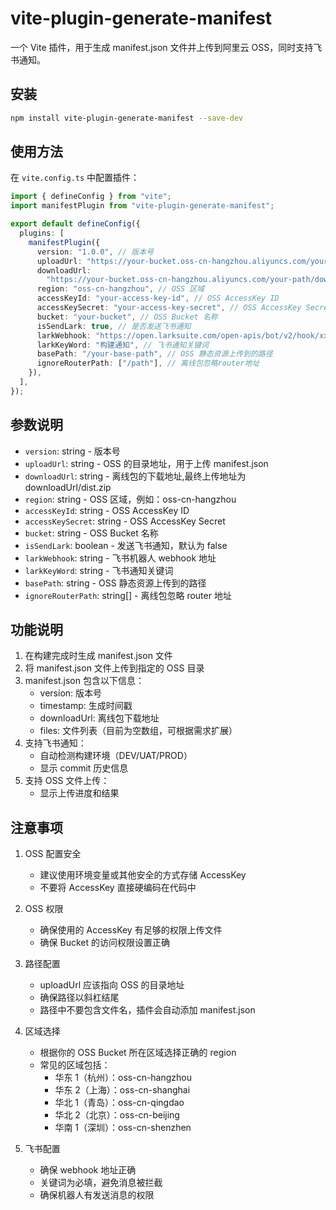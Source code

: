 # vite-plugin-generate-manifest

一个 Vite 插件，用于生成 manifest.json 文件并上传到阿里云 OSS，同时支持飞书通知。

## 安装

```bash
npm install vite-plugin-generate-manifest --save-dev
```

## 使用方法

在 `vite.config.ts` 中配置插件：

```typescript
import { defineConfig } from "vite";
import manifestPlugin from "vite-plugin-generate-manifest";

export default defineConfig({
  plugins: [
    manifestPlugin({
      version: "1.0.0", // 版本号
      uploadUrl: "https://your-bucket.oss-cn-hangzhou.aliyuncs.com/your-path/", // manifest.json 上传位置
      downloadUrl:
        "https://your-bucket.oss-cn-hangzhou.aliyuncs.com/your-path/download", // 离线包下载地址,最终上传地址为 downloadUrl/dist.zip
      region: "oss-cn-hangzhou", // OSS 区域
      accessKeyId: "your-access-key-id", // OSS AccessKey ID
      accessKeySecret: "your-access-key-secret", // OSS AccessKey Secret
      bucket: "your-bucket", // OSS Bucket 名称
      isSendLark: true, // 是否发送飞书通知
      larkWebhook: "https://open.larksuite.com/open-apis/bot/v2/hook/xxx", // 飞书机器人 webhook 地址
      larkKeyWord: "构建通知", // 飞书通知关键词
      basePath: "/your-base-path", // OSS 静态资源上传到的路径
      ignoreRouterPath: ["/path"], // 离线包忽略router地址
    }),
  ],
});
```

## 参数说明

- `version`: string - 版本号
- `uploadUrl`: string - OSS 的目录地址，用于上传 manifest.json
- `downloadUrl`: string - 离线包的下载地址,最终上传地址为 downloadUrl/dist.zip
- `region`: string - OSS 区域，例如：oss-cn-hangzhou
- `accessKeyId`: string - OSS AccessKey ID
- `accessKeySecret`: string - OSS AccessKey Secret
- `bucket`: string - OSS Bucket 名称
- `isSendLark`: boolean - 发送飞书通知，默认为 false
- `larkWebhook`: string - 飞书机器人 webhook 地址
- `larkKeyWord`: string - 飞书通知关键词
- `basePath`: string - OSS 静态资源上传到的路径
- `ignoreRouterPath`: string[] - 离线包忽略 router 地址

## 功能说明

1. 在构建完成时生成 manifest.json 文件
2. 将 manifest.json 文件上传到指定的 OSS 目录
3. manifest.json 包含以下信息：
   - version: 版本号
   - timestamp: 生成时间戳
   - downloadUrl: 离线包下载地址
   - files: 文件列表（目前为空数组，可根据需求扩展）
4. 支持飞书通知：
   - 自动检测构建环境（DEV/UAT/PROD）
   - 显示 commit 历史信息
5. 支持 OSS 文件上传：
   - 显示上传进度和结果

## 注意事项

1. OSS 配置安全

   - 建议使用环境变量或其他安全的方式存储 AccessKey
   - 不要将 AccessKey 直接硬编码在代码中

2. OSS 权限

   - 确保使用的 AccessKey 有足够的权限上传文件
   - 确保 Bucket 的访问权限设置正确

3. 路径配置

   - uploadUrl 应该指向 OSS 的目录地址
   - 确保路径以斜杠结尾
   - 路径中不要包含文件名，插件会自动添加 manifest.json

4. 区域选择

   - 根据你的 OSS Bucket 所在区域选择正确的 region
   - 常见的区域包括：
     - 华东 1（杭州）：oss-cn-hangzhou
     - 华东 2（上海）：oss-cn-shanghai
     - 华北 1（青岛）：oss-cn-qingdao
     - 华北 2（北京）：oss-cn-beijing
     - 华南 1（深圳）：oss-cn-shenzhen

5. 飞书配置
   - 确保 webhook 地址正确
   - 关键词为必填，避免消息被拦截
   - 确保机器人有发送消息的权限
